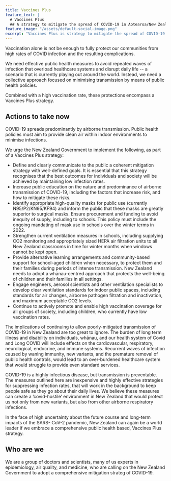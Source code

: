 ```yaml
---
title: Vaccines Plus
feature_text: |
  # Vaccines Plus
  ## A strategy to mitigate the spread of COVID-19 in Aotearoa/New Zealand
feature_image: "/assets/default-social-image.png"
excerpt: "Vaccines Plus is strategy to mitigate the spread of COVID-19 in Aotearoa/New Zealand that combines high vaccination coverage with effective public health and social measures"
---
```


Vaccination alone is not be enough to fully protect our communities from high rates of COVID infection and the resulting complications.

We need effective public health measures to avoid repeated waves of infection that  overload healthcare systems and disrupt daily life -- a scenario that is currently playing out around the world. Instead, we need a collective approach focused on minimising transmission by means of public health policies. 

Combined with a high vaccination rate, these protections encompass a Vaccines Plus strategy.


## Actions to take now 

COVID-19 spreads predominantly by airborne transmission. Public health policies must aim to provide clean air within indoor environments to minimise infections. 

We urge the New Zealand Government to implement the following, as part of a Vaccines Plus strategy:

- Define and clearly communicate to the public a coherent mitigation strategy with well-defined goals. It is essential that this strategy recognises that the best outcomes for individuals and society will be achieved by maintaining low infection rates.
- Increase public education on the nature and predominance of airborne transmission of COVID-19, including the factors that increase risk, and how to mitigate these risks.
- Identify appropriate high-quality masks for public use (currently N95/P2/KN95/KF94) and inform the public that these masks are greatly superior to surgical masks. Ensure procurement and funding to avoid inequity of supply, including to schools. This policy must include the ongoing mandating of mask use in schools over the winter terms in 2022.
- Strengthen current ventilation measures in schools, including supplying CO2 monitoring and appropriately sized HEPA air filtration units to all New Zealand classrooms in time for winter months when windows cannot be kept open.
- Provide alternative learning arrangements and community-based support for school-aged children when necessary, to protect them and their families during periods of intense transmission. New Zealand needs to adopt a whānau-centred approach that protects the well-being of children and their families in all settings.
- Engage engineers, aerosol scientists and other ventilation specialists to develop clear ventilation standards for indoor public spaces, including standards for air changes, airborne pathogen filtration and inactivation, and maximum acceptable CO2 levels.
- Continue to actively promote and enable high vaccination coverage for all groups of society, including children, who currently have low vaccination rates.

The implications of continuing to allow poorly-mitigated transmission of COVID-19 in New Zealand are too great to ignore. The burden of long term illness and disability on individuals, whānau, and our health system of Covid and Long COVID will include effects on the cardiovascular, respiratory, neurological, endocrine, and immune systems.
Recurrent waves of infection caused by waning immunity, new variants, and the premature removal of public health controls, would lead to an over-burdened healthcare system that would struggle to provide even standard services.

COVID-19 is a highly infectious disease, but transmission is preventable. The measures outlined here are inexpensive and highly effective strategies for suppressing infection rates, that will work in the background to keep people safe as they go about their daily lives. We believe these measures can create a ‘covid-hostile’ environment in New Zealand that would protect us not only from new variants, but also from other airborne respiratory infections.

In the face of high uncertainty about the future course and long-term impacts of the SARS- CoV-2 pandemic, New Zealand can again be a world leader if we embrace a comprehensive public health based, Vaccines Plus strategy.


## Who are we

We are a group of doctors and scientists, many of us experts in epidemiology, air quality, and medicine, who are calling on the New Zealand Government to adopt a comprehensive mitigation strateg of COVID-19.


